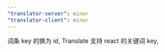 ```yaml
---
"translator-server": minor
"translator-client": minor
---
```


词条 key 的换为 id, Translate 支持 react 的关键词 key,
